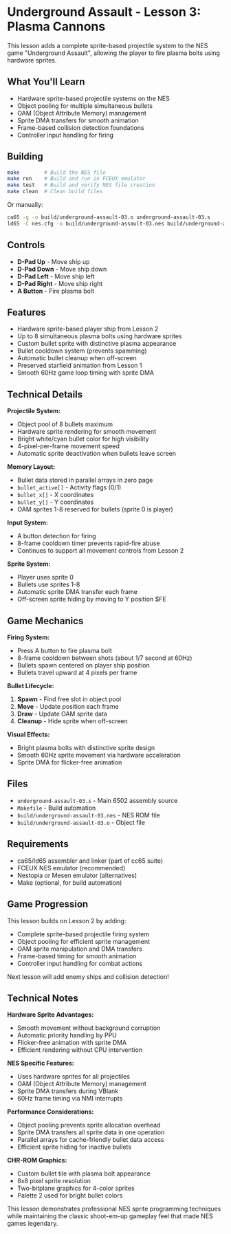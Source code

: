 # Underground Assault - Lesson 3: Plasma Cannons

This lesson adds a complete sprite-based projectile system to the NES game "Underground Assault", allowing the player to fire plasma bolts using hardware sprites.

## What You'll Learn

- Hardware sprite-based projectile systems on the NES
- Object pooling for multiple simultaneous bullets
- OAM (Object Attribute Memory) management
- Sprite DMA transfers for smooth animation
- Frame-based collision detection foundations
- Controller input handling for firing

## Building

```bash
make        # Build the NES file
make run    # Build and run in FCEUX emulator
make test   # Build and verify NES file creation
make clean  # Clean build files
```

Or manually:
```bash
ca65 -g -o build/underground-assault-03.o underground-assault-03.s
ld65 -C nes.cfg -o build/underground-assault-03.nes build/underground-assault-03.o
```

## Controls

- **D-Pad Up** - Move ship up
- **D-Pad Down** - Move ship down  
- **D-Pad Left** - Move ship left
- **D-Pad Right** - Move ship right
- **A Button** - Fire plasma bolt

## Features

- Hardware sprite-based player ship from Lesson 2
- Up to 8 simultaneous plasma bolts using hardware sprites
- Custom bullet sprite with distinctive plasma appearance
- Bullet cooldown system (prevents spamming)
- Automatic bullet cleanup when off-screen
- Preserved starfield animation from Lesson 1
- Smooth 60Hz game loop timing with sprite DMA

## Technical Details

**Projectile System:**
- Object pool of 8 bullets maximum
- Hardware sprite rendering for smooth movement
- Bright white/cyan bullet color for high visibility
- 4-pixel-per-frame movement speed
- Automatic sprite deactivation when bullets leave screen

**Memory Layout:**
- Bullet data stored in parallel arrays in zero page
- `bullet_active[]` - Activity flags (0/1)
- `bullet_x[]` - X coordinates
- `bullet_y[]` - Y coordinates  
- OAM sprites 1-8 reserved for bullets (sprite 0 is player)

**Input System:**
- A button detection for firing
- 8-frame cooldown timer prevents rapid-fire abuse
- Continues to support all movement controls from Lesson 2

**Sprite System:**
- Player uses sprite 0
- Bullets use sprites 1-8
- Automatic sprite DMA transfer each frame
- Off-screen sprite hiding by moving to Y position $FE

## Game Mechanics

**Firing System:**
- Press A button to fire plasma bolt
- 8-frame cooldown between shots (about 1/7 second at 60Hz)
- Bullets spawn centered on player ship position
- Bullets travel upward at 4 pixels per frame

**Bullet Lifecycle:**
1. **Spawn** - Find free slot in object pool
2. **Move** - Update position each frame
3. **Draw** - Update OAM sprite data
4. **Cleanup** - Hide sprite when off-screen

**Visual Effects:**
- Bright plasma bolts with distinctive sprite design
- Smooth 60Hz sprite movement via hardware acceleration
- Sprite DMA for flicker-free animation

## Files

- `underground-assault-03.s` - Main 6502 assembly source
- `Makefile` - Build automation
- `build/underground-assault-03.nes` - NES ROM file
- `build/underground-assault-03.o` - Object file

## Requirements

- ca65/ld65 assembler and linker (part of cc65 suite)
- FCEUX NES emulator (recommended)
- Nestopia or Mesen emulator (alternatives)
- Make (optional, for build automation)

## Game Progression

This lesson builds on Lesson 2 by adding:
- Complete sprite-based projectile firing system
- Object pooling for efficient sprite management
- OAM sprite manipulation and DMA transfers
- Frame-based timing for smooth animation
- Controller input handling for combat actions

Next lesson will add enemy ships and collision detection!

## Technical Notes

**Hardware Sprite Advantages:**
- Smooth movement without background corruption
- Automatic priority handling by PPU
- Flicker-free animation with sprite DMA
- Efficient rendering without CPU intervention

**NES Specific Features:**
- Uses hardware sprites for all projectiles
- OAM (Object Attribute Memory) management
- Sprite DMA transfers during VBlank
- 60Hz frame timing via NMI interrupts

**Performance Considerations:**
- Object pooling prevents sprite allocation overhead
- Sprite DMA transfers all sprite data in one operation
- Parallel arrays for cache-friendly bullet data access
- Efficient sprite hiding for inactive bullets

**CHR-ROM Graphics:**
- Custom bullet tile with plasma bolt appearance
- 8x8 pixel sprite resolution
- Two-bitplane graphics for 4-color sprites
- Palette 2 used for bright bullet colors

This lesson demonstrates professional NES sprite programming techniques while maintaining the classic shoot-em-up gameplay feel that made NES games legendary.